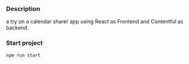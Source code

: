 ### Description

a try on a calendar sharer app using React as Frontend and Contentful as backend.

### Start project

`npm run start`
